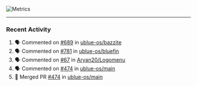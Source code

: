 ![Metrics](https://metrics.lecoq.io/KyleGospo?template=classic&base=header%2C%20activity%2C%20community%2C%20repositories%2C%20metadata&base.indepth=false&base.hireable=false&base.skip=false&config.timezone=America%2FLos_Angeles)

---
### Recent Activity
<!--START_SECTION:activity-->
1. 🗣 Commented on [#689](https://github.com/ublue-os/bazzite/issues/689#issuecomment-1897314844) in [ublue-os/bazzite](https://github.com/ublue-os/bazzite)
2. 🗣 Commented on [#781](https://github.com/ublue-os/bluefin/issues/781#issuecomment-1896628653) in [ublue-os/bluefin](https://github.com/ublue-os/bluefin)
3. 🗣 Commented on [#67](https://github.com/Aryan20/Logomenu/issues/67#issuecomment-1896612897) in [Aryan20/Logomenu](https://github.com/Aryan20/Logomenu)
4. 🗣 Commented on [#474](https://github.com/ublue-os/main/pull/474#issuecomment-1896404720) in [ublue-os/main](https://github.com/ublue-os/main)
5. 🎉 Merged PR [#474](https://github.com/ublue-os/main/pull/474) in [ublue-os/main](https://github.com/ublue-os/main)
<!--END_SECTION:activity-->
